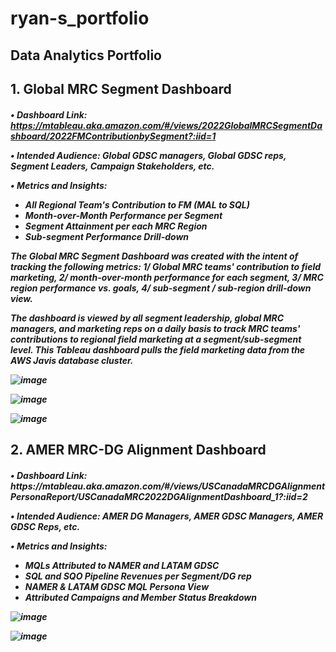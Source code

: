 # ryan-s_portfolio
<H2> Data Analytics Portfolio

<h2 align="left">1. Global MRC Segment Dashboard
  
<h5>

•	Dashboard Link: https://mtableau.aka.amazon.com/#/views/2022GlobalMRCSegmentDashboard/2022FMContributionbySegment?:iid=1

•	Intended Audience: Global GDSC managers, Global GDSC reps, Segment Leaders, Campaign Stakeholders, etc. 

•	Metrics and Insights: 

-	All Regional Team's Contribution to FM (MAL to SQL)
-	Month-over-Month Performance per Segment
-	Segment Attainment per each MRC Region 
-	Sub-segment Performance Drill-down

The Global MRC Segment Dashboard was created with the intent of tracking the following metrics: 1/ Global MRC teams' contribution to field marketing, 2/ month-over-month performance for each segment, 3/ MRC region performance vs. goals, 4/ sub-segment / sub-region drill-down view. 

The dashboard is viewed by all segment leadership, global MRC managers, and marketing reps on a daily basis to track MRC teams' contributions to regional field marketing at a segment/sub-segment level. This Tableau dashboard pulls the field marketing data from the AWS Javis database cluster. 

![image](https://github.com/ryavse11/ryan-s_portfolio/assets/151677676/414007a3-1b10-48c0-9674-7fff7c79499d)

![image](https://github.com/ryavse11/ryan-s_portfolio/assets/151677676/986d8559-dd7a-4f45-8255-0f46038335c4)

![image](https://github.com/ryavse11/ryan-s_portfolio/assets/151677676/03add000-8243-4436-b2a5-f391b2c11962)



<h2 align="left"> 2. AMER MRC-DG Alignment Dashboard 

<h5>
•	Dashboard Link: https://mtableau.aka.amazon.com/#/views/USCanadaMRCDGAlignmentPersonaReport/USCanadaMRC2022DGAlignmentDashboard_1?:iid=2


•	Intended Audience: AMER DG Managers, AMER GDSC Managers, AMER GDSC Reps, etc. 

•	Metrics and Insights: 

- MQLs Attributed to NAMER and LATAM GDSC
-	SQL and SQO Pipeline Revenues per Segment/DG rep 
-	NAMER & LATAM GDSC MQL Persona View
-	Attributed Campaigns and Member Status Breakdown
  
![image](https://github.com/ryavse11/ryan-s_portfolio/assets/151677676/6ed1ca9e-dce5-42eb-9ad0-9c4fdd86f64d)

![image](https://github.com/ryavse11/ryan-s_portfolio/assets/151677676/d8c9c4da-f364-4143-841d-42ddc45201cc)


